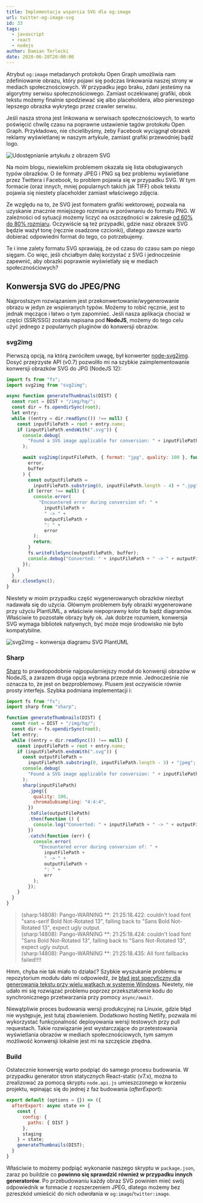 ```yaml
---
title: Implementacja wsparcia SVG dla og:image
url: twitter-og-image-svg
id: 33
tags:
  - javascript
  - react
  - nodejs
author: Damian Terlecki
date: 2020-06-28T20:00:00
---
```


Atrybut `og:image` metadanych protokołu Open Graph umożliwia nam zdefiniowanie obrazu, który pojawi się podczas linkowania naszej strony w mediach społecznościowych. W przypadku jego braku, zdani jesteśmy na algorytmy serwisu społecznościowego. Zamiast oczekiwanej grafiki, obok tekstu możemy finalnie spodziewać się albo placeholdera, albo pierwszego lepszego obrazka wykrytego przez crawler serwisu.

Jeśli nasza strona jest linkowana w serwisach społecznościowych, to warto poświęcić chwilę czasu na poprawne ustawienie tagów protokołu Open Graph. Przykładowo, nie chcielibyśmy, żeby Facebook wyciągnął obrazek reklamy wyświetlanej w naszym artykule, zamiast grafiki przewodniej bądź logo.

<img src="/img/hq/link-social-svg.svg" alt="Udostępnianie artykułu z obrazem SVG" title="Udostępnianie artykułu z obrazem SVG">

Na moim blogu, niewielkim problemem okazała się lista obsługiwanych typów obrazków. O ile formaty JPEG i PNG są bez problemu wyświetlane przez Twittera i Facebook, to problem pojawia się w przypadku SVG. W tym formacie (oraz innych, mniej popularnych takich jak TIFF) obok tekstu pojawia się niestety placeholder zamiast właściwego zdjęcia.

Ze względu na to, że SVG jest formatem grafiki wektorowej, pozwala na uzyskanie znacznie mniejszego rozmiaru w porównaniu do formatu PNG. W zależności od sytuacji możemy liczyć na oszczędności w zakresie [od 60% do 80% rozmiaru](https://vecta.io/blog/comparing-svg-and-png-file-sizes). Oczywiście są też przypadki, gdzie nasz obrazek SVG będzie ważył tonę (ręcznie osadzone czcionki), dlatego zawsze warto dobierać odpowiedni format do tego, co potrzebujemy.

Te i inne zalety formatu SVG sprawiają, że od czasu do czasu sam po niego sięgam. Co więc, jeśli chciałbym dalej korzystać z SVG i jednocześnie zapewnić, aby obrazki poprawnie wyświetlały się w mediach społecznościowych?

## Konwersja SVG do JPEG/PNG

Najprostszym rozwiązaniem jest przekonwertowanie/wygenerowanie obrazu w jedyn ze wspieranych typów. Możemy to robić ręcznie, jest to jednak męczące i łatwo o tym zapomnieć. Jeśli nasza aplikacja chociaż w części (SSR/SSG) została napisana pod **NodeJS**, możemy do tego celu użyć jednego z popularnych pluginów do konwersji obrazów.

### svg2img

Pierwszą opcją, na którą zwróciłem uwagę, był konwerter [node-svg2img](https://www.npmjs.com/package/svg2img). Dosyć przejrzyste API (v0.7) pozwoliło mi na szybkie zaimplementowanie konwersji obrazków SVG do JPG (NodeJS 12):

```js
import fs from "fs";
import svg2img from "svg2img";

async function generateThumbnails(DIST) {
  const root = DIST + "/img/hq/";
  const dir = fs.opendirSync(root);
  let entry;
  while ((entry = dir.readSync()) !== null) {
    const inputFilePath = root + entry.name;
    if (inputFilePath.endsWith(".svg")) {
      console.debug(
        "Found a SVG image applicable for conversion: " + inputFilePath
      );

      await svg2img(inputFilePath, { format: "jpg", quality: 100 }, function (
        error,
        buffer
      ) {
        const outputFilePath =
          inputFilePath.substring(0, inputFilePath.length - 4) + ".jpg";
        if (error !== null) {
          console.error(
            "Encountered error during conversion of: " +
              inputFilePath +
              " -> " +
              outputFilePath +
              ": " +
              error
          );
          return;
        }
        fs.writeFileSync(outputFilePath, buffer);
        console.debug("Converted: " + inputFilePath + " -> " + outputFilePath);
      });
    }
  }
  dir.closeSync();
}
```

Niestety w moim przypadku część wygenerowanych obrazków niezbyt nadawała się do użycia. Głównym problemem były obrazki wygenerowane przy użyciu PlantUML, a właściwie niepoprawny kolor tła bądź diagramów. Właściwie to pozostałe obrazy były ok. Jak dobrze rozumiem, konwersja SVG wymaga bibliotek natywnych, być może moje środowisko nie było kompatybilne.

<img src="/img/hq/svg2img-background-problems.jpg" loading="lazy" alt="svg2img − konwersja diagramu SVG PlantUML" title="svg2img − konwersja diagramu SVG PlantUML">

### Sharp

[Sharp](https://www.npmjs.com/package/sharp) to prawdopodobnie najpopularniejszy moduł do konwersji obrazów w NodeJS, a zarazem druga opcja wybrana przeze mnie. Jednocześnie nie oznacza to, że jest on bezproblemowy. Plusem jest oczywiście równie prosty interfejs. Szybka podmiana implementacji i:

```js
import fs from "fs";
import sharp from "sharp";

function generateThumbnails(DIST) {
  const root = DIST + "/img/hq/";
  const dir = fs.opendirSync(root);
  let entry;
  while ((entry = dir.readSync()) !== null) {
    const inputFilePath = root + entry.name;
    if (inputFilePath.endsWith(".svg")) {
      const outputFilePath =
        inputFilePath.substring(0, inputFilePath.length - 3) + "jpeg";
      console.debug(
        "Found a SVG image applicable for conversion: " + inputFilePath
      );
      sharp(inputFilePath)
        .jpeg({
          quality: 100,
          chromaSubsampling: "4:4:4",
        })
        .toFile(outputFilePath)
        .then(function () {
          console.log("Converted: " + inputFilePath + " -> " + outputFilePath);
        })
        .catch(function (err) {
          console.error(
            "Encountered error during conversion of: " +
              inputFilePath +
              " -> " +
              outputFilePath +
              ": " +
              err
          );
        });
    }
  }
}
```

> (sharp:14808): Pango-WARNING **: 21:25:18.422: couldn't load font "sans-serif Bold Not-Rotated 13", falling back to "Sans Bold Not-Rotated 13", expect ugly output.  
> (sharp:14808): Pango-WARNING **: 21:25:18.424: couldn't load font "Sans Bold Not-Rotated 13", falling back to "Sans Not-Rotated 13", expect ugly output.  
> (sharp:14808): Pango-WARNING \*\*: 21:25:18.435: All font fallbacks failed!!!!

Hmm, chyba nie tak miało to działać? Szybkie wyszukanie problemu w repozytorium modułu dało mi odpowiedź, że [błąd jest specyficzny dla generowania tekstu przy wielu wątkach w systemie Windows](https://github.com/lovell/sharp/issues/1162). Niestety, nie udało mi się rozwiązać problemu poprzez przekształcenie kodu do synchronicznego przetwarzania przy pomocy `async/await`.

Niewątpliwie proces budowania wersji produkcyjnej na Linuxie, gdzie błąd nie występuje, jest tutaj zbawieniem. Dodatkowo hosting Netlify, pozwala mi wykorzystać funkcjonalność deployowania wersji testowych przy pull requestach. Takie rozwiązanie jest wystarczające do przetestowania wyświetlania obrazów w mediach społecznościowych, tym samym możliwość konwersji lokalnie jest mi na szczęście zbędna.

### Build

Ostatecznie konwersję warto podpiąć do samego procesu budowania. W przypadku generator stron statycznych React-static (v7.x), można to zrealizować za pomocą skryptu `node.api.js` umieszczonego w korzeniu projektu, wpinając się do jednej z faz budowania (*afterExport*):

```js
export default (options = {}) => ({
  afterExport: async state => {
    const {
      config: {
        paths: { DIST }
      },
      staging
    } = state;
    generateThumbnails(DIST);
  }
}
```

Właściwie to możemy podpiąć wykonanie naszego skryptu w `package.json`, zaraz po buildzie co **powinno się sprawdzić również w przypadku innych generatorów**.
Po przebudowaniu każdy obraz SVG powinien mieć swój odpowiednik w formacie z rozszerzeniem JPEG, dlatego możemy bez pzreszkód umieścić do nich odwołania w `og:image`/`twitter:image`.
